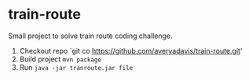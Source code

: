 # train-route
Small project to solve train route coding challenge.

1. Checkout repo `git co https://github.com/averyadavis/train-route.git'
2. Build project `mvn package`
3. Run `java -jar tranroute.jar file`
